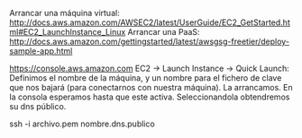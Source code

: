 Arrancar una máquina virtual: http://docs.aws.amazon.com/AWSEC2/latest/UserGuide/EC2_GetStarted.html#EC2_LaunchInstance_Linux
Arrancar una PaaS: http://docs.aws.amazon.com/gettingstarted/latest/awsgsg-freetier/deploy-sample-app.html


https://console.aws.amazon.com
EC2 -> Launch Instance -> Quick Launch:
Definimos el nombre de la máquina, y un nombre para el fichero de clave que nos bajará (para conectarnos con nuestra máquina).
La arrancamos.
En la consola esperamos hasta que este activa.
Seleccionandola obtendremos su dns público.

ssh -i archivo.pem nombre.dns.publico
